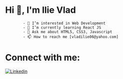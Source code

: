 # Hi 👋, I'm Ilie Vlad

            - 🔭 I’m interested in Web Development
            - 🌱 I’m currently learning React JS  
            - 💬 Ask me about HTML5, CSS3, Javascript
            - 📫 How to reach me [vladilie06@yahoo.com]


 # Connect with me:
  [![Linkedin](https://i.stack.imgur.com/gVE0j.png)](https://www.linkedin.com/in/vlad-ilie-8447a81ba/)


